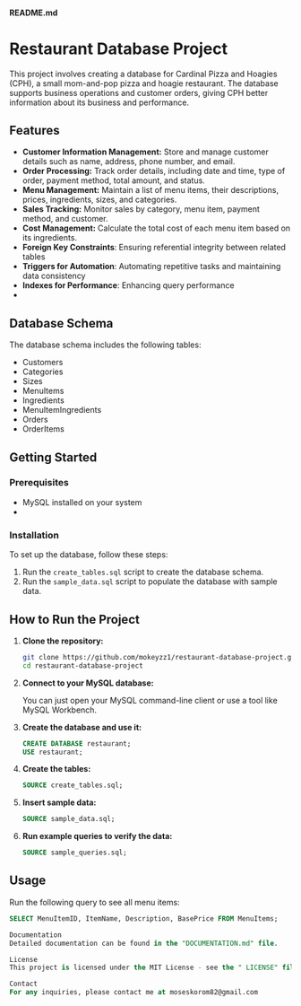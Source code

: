 #### README.md


# Restaurant Database Project

This project involves creating a database for Cardinal Pizza and Hoagies (CPH), a small mom-and-pop pizza and hoagie restaurant. The database supports business operations and customer orders, giving CPH better information about its business and performance.

## Features

- **Customer Information Management:** Store and manage customer details such as name, address, phone number, and email.
- **Order Processing:** Track order details, including date and time, type of order, payment method, total amount, and status.
- **Menu Management:** Maintain a list of menu items, their descriptions, prices, ingredients, sizes, and categories.
- **Sales Tracking:** Monitor sales by category, menu item, payment method, and customer.
- **Cost Management:** Calculate the total cost of each menu item based on its ingredients.
- **Foreign Key Constraints**: Ensuring referential integrity between related tables
- **Triggers for Automation**: Automating repetitive tasks and maintaining data consistency
- **Indexes for Performance**: Enhancing query performance
- 

## Database Schema

The database schema includes the following tables:
- Customers
- Categories
- Sizes
- MenuItems
- Ingredients
- MenuItemIngredients
- Orders
- OrderItems

## Getting Started

### Prerequisites

- MySQL installed on your system
- 
### Installation

To set up the database, follow these steps:

1. Run the `create_tables.sql` script to create the database schema.
2. Run the `sample_data.sql` script to populate the database with sample data.

## How to Run the Project

1. **Clone the repository:**

    ```bash
    git clone https://github.com/mokeyzz1/restaurant-database-project.git
    cd restaurant-database-project
    ```

2. **Connect to your MySQL database:**

    You can just open your MySQL command-line client or use a tool like MySQL Workbench.

3. **Create the database and use it:**

    ```sql
    CREATE DATABASE restaurant;
    USE restaurant;
    ```

4. **Create the tables:**

    ```sql
    SOURCE create_tables.sql;
    ```

5. **Insert sample data:**

    ```sql
    SOURCE sample_data.sql;
    ```

6. **Run example queries to verify the data:**

    ```sql
    SOURCE sample_queries.sql;
    ```
## Usage

Run the following query to see all menu items:
```sql
SELECT MenuItemID, ItemName, Description, BasePrice FROM MenuItems;

Documentation
Detailed documentation can be found in the "DOCUMENTATION.md" file.

License
This project is licensed under the MIT License - see the " LICENSE" file for details.

Contact
For any inquiries, please contact me at moseskorom82@gmail.com 



    
